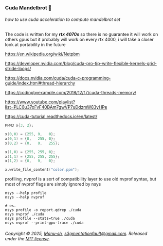 ### Cuda Mandelbrot 🔀
###### how to use cuda acceleration to compute mandelbrot set

The code is written for my ___rtx 4070s___ so there is no guarantee it will work on others gpus
but it probably will work on every rtx 4000, i will take a closer look at portability in the future

https://en.wikipedia.org/wiki/Netpbm

https://developer.nvidia.com/blog/cuda-pro-tip-write-flexible-kernels-grid-stride-loops/

https://docs.nvidia.com/cuda/cuda-c-programming-guide/index.html#thread-hierarchy

https://codingbyexample.com/2018/12/17/cuda-threads-memory/

https://www.youtube.com/playlist?list=PLC6u37oFvF40BAm7gwVP7uDdzmW83yHPe

https://cuda-tutorial.readthedocs.io/en/latest/

```cpp
PPM3 x{3, 2};

x(0,0) = {255, 0,   0};
x(0,1) = {0,   255, 0};
x(0,2) = {0,   0,   255};

x(1,0) = {255, 255, 0};
x(1,1) = {255, 255, 255};
x(1,2) = {0,   0,   0};

x.write_file_content("color.ppm");
```


profiling, nvprof is a sort of compatibility layer to use old nvprof syntax, 
but most of nvprof flags are simply ignored by nsys

```
nsys --help profile
nsys --help nvprof

# es.
nsys profile -o report.qdrep ./cuda 
nsys nvprof ./cuda 
nsys profile --stats=true ./cuda
nsys nvprof --print-gpu-trace ./cuda 
```

###### Copyright © 2025, [Manu-sh](https://github.com/Manu-sh), s3gmentationfault@gmail.com. Released under the [MIT license](LICENSE).
